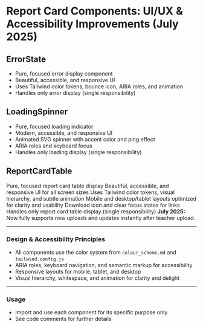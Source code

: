 # Report Card Components: UI/UX & Accessibility Improvements (July 2025)

## ErrorState
- Pure, focused error display component
- Beautiful, accessible, and responsive UI
- Uses Tailwind color tokens, bounce icon, ARIA roles, and animation
- Handles only error display (single responsibility)

## LoadingSpinner
- Pure, focused loading indicator
- Modern, accessible, and responsive UI
- Animated SVG spinner with accent color and ping effect
- ARIA roles and keyboard focus
- Handles only loading display (single responsibility)

## ReportCardTable
 Pure, focused report card table display
 Beautiful, accessible, and responsive UI for all screen sizes
 Uses Tailwind color tokens, visual hierarchy, and subtle animation
 Mobile and desktop/tablet layouts optimized for clarity and usability
 Download icon and clear focus states for links
 Handles only report card table display (single responsibility)
 **July 2025:** Now fully supports new uploads and updates instantly after teacher upload.

---

### Design & Accessibility Principles
- All components use the color system from `colour_scheme.md` and `tailwind.config.js`
- ARIA roles, keyboard navigation, and semantic markup for accessibility
- Responsive layouts for mobile, tablet, and desktop
- Visual hierarchy, whitespace, and animation for clarity and delight

---

### Usage
- Import and use each component for its specific purpose only
- See code comments for further details
